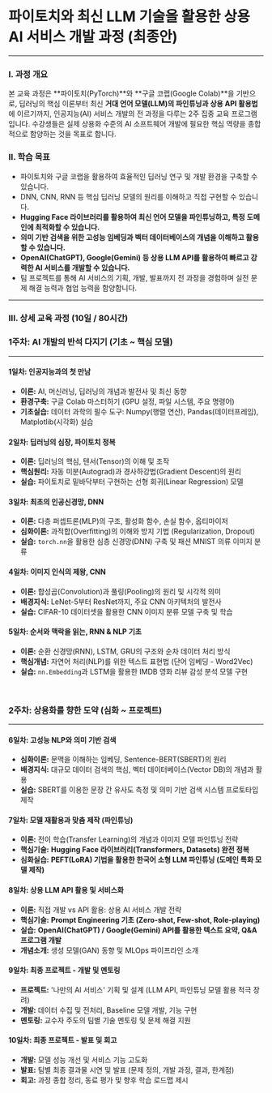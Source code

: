 # 파이토치와 최신 LLM 기술을 활용한 상용 AI 서비스 개발 과정 (최종안)

---

### Ⅰ. 과정 개요

본 교육 과정은 **파이토치(PyTorch)**와 **구글 코랩(Google Colab)**을 기반으로, 딥러닝의 핵심 이론부터 최신 **거대 언어 모델(LLM)의 파인튜닝과 상용 API 활용법**에 이르기까지, 인공지능(AI) 서비스 개발의 전 과정을 다루는 2주 집중 교육 프로그램입니다. 수강생들은 실제 상용화 수준의 AI 소프트웨어 개발에 필요한 핵심 역량을 종합적으로 함양하는 것을 목표로 합니다.

### Ⅱ. 학습 목표

- 파이토치와 구글 코랩을 활용하여 효율적인 딥러닝 연구 및 개발 환경을 구축할 수 있습니다.
- DNN, CNN, RNN 등 핵심 딥러닝 모델의 원리를 이해하고 직접 구현할 수 있습니다.
- **Hugging Face 라이브러리를 활용하여 최신 언어 모델을 파인튜닝하고, 특정 도메인에 최적화할 수 있습니다.**
- **의미 기반 검색을 위한 고성능 임베딩과 벡터 데이터베이스의 개념을 이해하고 활용할 수 있습니다.**
- **OpenAI(ChatGPT), Google(Gemini) 등 상용 LLM API를 활용하여 빠르고 강력한 AI 서비스를 개발할 수 있습니다.**
- 팀 프로젝트를 통해 AI 서비스의 기획, 개발, 발표까지 전 과정을 경험하며 실전 문제 해결 능력과 협업 능력을 함양합니다.

---

### Ⅲ. 상세 교육 과정 (10일 / 80시간)

### **1주차: AI 개발의 반석 다지기 (기초 ~ 핵심 모델)**

---

#### **1일차: 인공지능과의 첫 만남**

- **이론:** AI, 머신러닝, 딥러닝의 개념과 발전사 및 최신 동향
- **환경구축:** 구글 Colab 마스터하기 (GPU 설정, 파일 시스템, 주요 명령어)
- **기초실습:** 데이터 과학의 필수 도구: Numpy(행렬 연산), Pandas(데이터프레임), Matplotlib(시각화) 실습

#### **2일차: 딥러닝의 심장, 파이토치 정복**

- **이론:** 딥러닝의 핵심, 텐서(Tensor)의 이해 및 조작
- **핵심원리:** 자동 미분(Autograd)과 경사하강법(Gradient Descent)의 원리
- **실습:** 파이토치로 밑바닥부터 구현하는 선형 회귀(Linear Regression) 모델

#### **3일차: 최초의 인공신경망, DNN**

- **이론:** 다층 퍼셉트론(MLP)의 구조, 활성화 함수, 손실 함수, 옵티마이저
- **심화이론:** 과적합(Overfitting)의 이해와 방지 기법 (Regularization, Dropout)
- **실습:** `torch.nn`을 활용한 심층 신경망(DNN) 구축 및 패션 MNIST 의류 이미지 분류

#### **4일차: 이미지 인식의 제왕, CNN**

- **이론:** 합성곱(Convolution)과 풀링(Pooling)의 원리 및 시각적 의미
- **배경지식:** LeNet-5부터 ResNet까지, 주요 CNN 아키텍처의 발전사
- **실습:** CIFAR-10 데이터셋을 활용한 CNN 이미지 분류 모델 구축 및 학습

#### **5일차: 순서와 맥락을 읽는, RNN & NLP 기초**

- **이론:** 순환 신경망(RNN), LSTM, GRU의 구조와 순차 데이터 처리 방식
- **핵심개념:** 자연어 처리(NLP)를 위한 텍스트 표현법 (단어 임베딩 - Word2Vec)
- **실습:** `nn.Embedding`과 LSTM을 활용한 IMDB 영화 리뷰 감성 분석 모델 구현

<br>

### **2주차: 상용화를 향한 도약 (심화 ~ 프로젝트)**

---

#### **6일차: 고성능 NLP와 의미 기반 검색**

- **심화이론:** 문맥을 이해하는 임베딩, Sentence-BERT(SBERT)의 원리
- **배경지식:** 대규모 데이터 검색의 핵심, 벡터 데이터베이스(Vector DB)의 개념과 활용
- **실습:** SBERT를 이용한 문장 간 유사도 측정 및 의미 기반 검색 시스템 프로토타입 제작

#### **7일차: 모델 재활용과 맞춤 제작 (파인튜닝)**

- **이론:** 전이 학습(Transfer Learning)의 개념과 이미지 모델 파인튜닝 전략
- **핵심기술:** **Hugging Face 라이브러리(Transformers, Datasets) 완전 정복**
- **심화실습:** **PEFT(LoRA) 기법을 활용한 한국어 소형 LLM 파인튜닝 (도메인 특화 모델 제작)**

#### **8일차: 상용 LLM API 활용 및 서비스화**

- **이론:** 직접 개발 vs API 활용: 상용 AI 서비스 개발 전략
- **핵심기술:** **Prompt Engineering 기초 (Zero-shot, Few-shot, Role-playing)**
- **실습:** **OpenAI(ChatGPT) / Google(Gemini) API를 활용한 텍스트 요약, Q&A 프로그램 개발**
- **개념소개:** 생성 모델(GAN) 동향 및 MLOps 파이프라인 소개

#### **9일차: 최종 프로젝트 - 개발 및 멘토링**

- **프로젝트:** '나만의 AI 서비스' 기획 및 설계 (LLM API, 파인튜닝 모델 활용 적극 장려)
- **개발:** 데이터 수집 및 전처리, Baseline 모델 개발, 기능 구현
- **멘토링:** 교수자 주도의 팀별 기술 멘토링 및 문제 해결 지원

#### **10일차: 최종 프로젝트 - 발표 및 회고**

- **개발:** 모델 성능 개선 및 서비스 기능 고도화
- **발표:** 팀별 최종 결과물 시연 및 발표 (문제 정의, 개발 과정, 결과, 한계점)
- **회고:** 과정 종합 정리, 동료 평가 및 향후 학습 로드맵 제시
